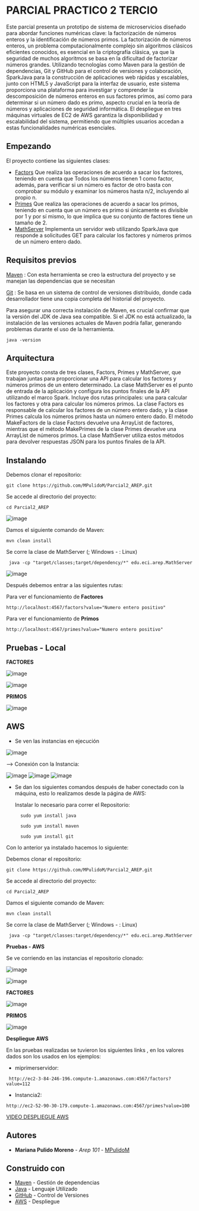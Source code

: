 # PARCIAL PRACTICO 2 TERCIO

Este parcial presenta un prototipo de sistema de microservicios diseñado para abordar funciones numéricas clave: la factorización de números enteros y la identificación de números primos. La factorización de números enteros, un problema computacionalmente complejo sin algoritmos clásicos eficientes conocidos, es esencial en la criptografía clásica, ya que la seguridad de muchos algoritmos se basa en la dificultad de factorizar números grandes. Utilizando tecnologías como Maven para la gestión de dependencias, Git y GitHub para el control de versiones y colaboración, SparkJava para la construcción de aplicaciones web rápidas y escalables, junto con HTML5 y JavaScript para la interfaz de usuario, este sistema proporciona una plataforma para investigar y comprender la descomposición de números enteros en sus factores primos, así como para determinar si un número dado es primo, aspecto crucial en la teoría de números y aplicaciones de seguridad informática. El despliegue en tres máquinas virtuales de EC2 de AWS garantiza la disponibilidad y escalabilidad del sistema, permitiendo que múltiples usuarios accedan a estas funcionalidades numéricas esenciales.

## Empezando

El proyecto contiene las siguientes clases:
- [Factors](https://github.com/MPulidoM/Parcial2_AREP/blob/main/src/main/java/edu/eci/arep/Factors.java) Que realiza las operaciones de acuerdo a sacar los factores, teniendo en cuenta que Todos los números tienen 1 como factor, además, para verificar si un número es factor de otro basta con comprobar su módulo y examinar los números hasta n/2, incluyendo al propio n.
-  [Primes](https://github.com/MPulidoM/Parcial2_AREP/blob/main/src/main/java/edu/eci/arep/Primes.java) Que realiza las operaciones de acuerdo a sacar los primos, teniendo en cuenta que un número es primo si únicamente es divisible por 1 y por sí mismo, lo que implica que su conjunto de factores tiene un tamaño de 2.
-  [MathServer](https://github.com/MPulidoM/Parcial2_AREP/blob/main/src/main/java/edu/eci/arep/MathServer.java) Implementa un servidor web utilizando SparkJava que responde a solicitudes GET para calcular los factores y números primos de un número entero dado.

## Requisitos previos

[Maven](https://maven.apache.org/) : Con esta herramienta se creo la estructura del proyecto y se manejan las dependencias que se necesitan

[Git](https://git-scm.com/) : Se basa en un sistema de control de versiones distribuido, donde cada desarrollador tiene una copia completa del historial del proyecto.

Para asegurar una correcta instalación de Maven, es crucial confirmar que la versión del JDK de Java sea compatible. Si el JDK no está actualizado, la instalación de las versiones actuales de Maven podría fallar, generando problemas durante el uso de la herramienta.
```
java -version 
```

## Arquitectura
Este proyecto consta de tres clases, Factors, Primes y MathServer, que trabajan juntas para proporcionar una API para calcular los factores y números primos de un entero determinado. La clase MathServer es el punto de entrada de la aplicación y configura los puntos finales de la API utilizando el marco Spark. Incluye dos rutas principales: una para calcular los factores y otra para calcular los números primos. La clase Factors es responsable de calcular los factores de un número entero dado, y la clase Primes calcula los números primos hasta un número entero dado. El método MakeFactors de la clase Factors devuelve una ArrayList de factores, mientras que el método MakePrimes de la clase Primes devuelve una ArrayList de números primos. La clase MathServer utiliza estos métodos para devolver respuestas JSON para los puntos finales de la API.



## Instalando

Debemos clonar el repositorio:
```
git clone https://github.com/MPulidoM/Parcial2_AREP.git
```
Se accede al directorio del proyecto:
```
cd Parcial2_AREP
```
![image](https://github.com/MPulidoM/Parcial2_AREP/assets/118181543/a612a531-d6ef-490f-9869-a2e17878255e)

Damos el siguiente comando de Maven:
```
mvn clean install
```
Se corre la clase de MathServer (; Windows - : Linux)
```
 java -cp "target/classes;target/dependency/*" edu.eci.arep.MathServer
```
![image](https://github.com/MPulidoM/Parcial2_AREP/assets/118181543/cf827730-de73-4c1f-8dfb-423bbcd7acb6)

Después debemos entrar a las siguientes rutas:

Para ver el funcionamiento de **Factores**
```
http://localhost:4567/factors?value="Numero entero positivo"
```
Para ver el funcionamiento de **Primos**
```
http://localhost:4567/primes?value="Numero entero positivo"
```

## Pruebas - Local

**FACTORES**

![image](https://github.com/MPulidoM/Parcial2_AREP/assets/118181543/c4ee943f-f978-46ae-8c91-4b7d4b86e115)

![image](https://github.com/MPulidoM/Parcial2_AREP/assets/118181543/0ca3c91b-f556-4cec-b567-ab230a950d5c)

**PRIMOS**

![image](https://github.com/MPulidoM/Parcial2_AREP/assets/118181543/977967a9-99b0-455c-b493-ea40e30b5464)


## AWS

- Se ven las instancias en ejecución
  
![image](https://github.com/MPulidoM/Parcial2_AREP/assets/118181543/d0bb724c-a34d-4e04-a6e3-cd3cf86fc780)


--> Conexión con la Instancia:

  ![image](https://github.com/MPulidoM/Parcial2_AREP/assets/118181543/2ec4ba5e-fc6b-44ff-864e-210855949117)
  ![image](https://github.com/MPulidoM/Parcial2_AREP/assets/118181543/314770b3-0b96-4d5b-8afb-9edc9534ece4)
  ![image](https://github.com/MPulidoM/Parcial2_AREP/assets/118181543/0ff68728-27c2-4542-8b9f-14ea37bd8c05)

- Se dan los siguientes comandos después de haber conectado con la máquina, esto lo realizamos desde la página de AWS:

  Instalar lo necesario para correr el Repositorio:

  ```
    sudo yum install java
  ```
  
  ```
    sudo yum install maven
  ```
  ```
    sudo yum install git
  ```
  
 Con lo anterior ya instalado hacemos lo siguiente:
 
 Debemos clonar el repositorio:
   ```
   git clone https://github.com/MPulidoM/Parcial2_AREP.git
   ```
 Se accede al directorio del proyecto:
   ```
   cd Parcial2_AREP
   ```
 Damos el siguiente comando de Maven:
   ```
   mvn clean install
   ```
Se corre la clase de MathServer (; Windows - : Linux)
  ```
   java -cp "target/classes:target/dependency/*" edu.eci.arep.MathServer
  ```
**Pruebas - AWS**

Se ve corriendo en las instancias el repositorio clonado:

![image](https://github.com/MPulidoM/Parcial2_AREP/assets/118181543/66198177-a7d6-4fde-91f3-584aecb9c4f0)

![image](https://github.com/MPulidoM/Parcial2_AREP/assets/118181543/db7e234e-4a05-4371-b368-977398359638)


**FACTORES**

![image](https://github.com/MPulidoM/Parcial2_AREP/assets/118181543/c6a41477-1a84-4a7f-8f9c-ad705c2d98a5)

**PRIMOS**

![image](https://github.com/MPulidoM/Parcial2_AREP/assets/118181543/44761ba9-12c3-4fe6-9dc2-10dab8ce6bcb)

**Despliegue AWS**

En las pruebas realizadas se tuvieron los siguientes links , en los valores dados son los usados en los ejemplos:

-   miprimerservidor:
```
 http://ec2-3-84-246-196.compute-1.amazonaws.com:4567/factors?value=112
```
- Instancia2:
```
http://ec2-52-90-30-179.compute-1.amazonaws.com:4567/primes?value=100
```
  [VIDEO DESPLIEGUE AWS](https://www.youtube.com/watch?v=GtwvFoHSRJQ)


## Autores

* **Mariana Pulido Moreno** - *Arep 101* - [MPulidoM](https://github.com/MPulidoM)

## Construido con

* [Maven](https://maven.apache.org/) - Gestión de dependencias
* [Java](https://www.java.com/es/) - Lenguaje Utilizado
* [GitHub](https://git-scm.com/) - Control de Versiones
* [AWS](https://awsacademy.instructure.com/courses/58453/modules/items/5197637) - Despliegue






